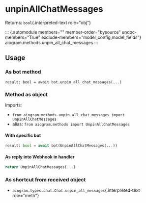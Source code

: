 # unpinAllChatMessages

Returns: `bool`{.interpreted-text role="obj"}

::: {.automodule members="" member-order="bysource" undoc-members="True" exclude-members="model_config,model_fields"}
aiogram.methods.unpin_all_chat_messages
:::

## Usage

### As bot method

``` 
result: bool = await bot.unpin_all_chat_messages(...)
```

### Method as object

Imports:

-   `from aiogram.methods.unpin_all_chat_messages import UnpinAllChatMessages`
-   alias: `from aiogram.methods import UnpinAllChatMessages`

#### With specific bot

``` python
result: bool = await bot(UnpinAllChatMessages(...))
```

#### As reply into Webhook in handler

``` python
return UnpinAllChatMessages(...)
```

### As shortcut from received object

-   `aiogram.types.chat.Chat.unpin_all_messages`{.interpreted-text
    role="meth"}
